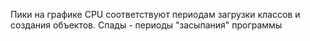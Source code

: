Пики на графике CPU соответствуют периодам загрузки классов и создания объектов. Спады - периоды "засыпания" программы
